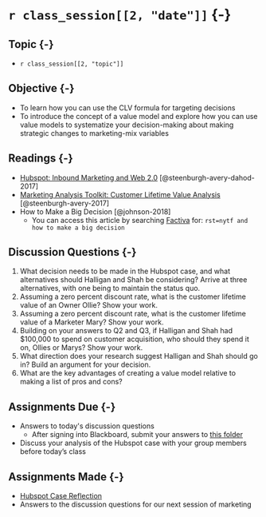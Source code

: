 # `r class_session[[2, "date"]]` {-}

## Topic {-}

- `r class_session[[2, "topic"]]`

## Objective {-}

- To learn how you can use the CLV formula for targeting decisions  
- To introduce the concept of a value model and explore how you can use value 
models to systematize your decision-making about making strategic changes to 
marketing-mix variables  

## Readings {-}

- [Hubspot: Inbound Marketing and Web 2.0][harvard-coursepack]
[@steenburgh-avery-dahod-2017]
- [Marketing Analysis Toolkit: Customer Lifetime Value
Analysis][harvard-coursepack] [@steenburgh-avery-2017]  
- How to Make a Big Decision [@johnson-2018]
    - You can access this article by searching [Factiva][] for: `rst=nytf and
    how to make a big decision`  

## Discussion Questions {-}

1. What decision needs to be made in the Hubspot case, and what alternatives
should Halligan and Shah be considering? Arrive at three alternatives, with one
being to maintain the status quo.  
2. Assuming a zero percent discount rate, what is the customer lifetime value of
an Owner Ollie? Show your work.  
3. Assuming a zero percent discount rate, what is the customer lifetime value of
a Marketer Mary? Show your work.  
4. Building on your answers to Q2 and Q3, if Halligan and Shah had $100,000 to
spend on customer acquisition, who should they spend it on, Ollies or Marys?
Show your work.  
5. What direction does your research suggest Halligan and Shah should go in?
Build an argument for your decision.  
6. What are the key advantages of creating a value model relative to making a 
list of pros and cons?

## Assignments Due {-}

- Answers to today's discussion questions
    - After signing into Blackboard, submit your answers to [this
    folder][discussion-questions-submission-02]
- Discuss your analysis of the Hubspot case with your group members before 
today’s class  

## Assignments Made {-}

- [Hubspot Case Reflection][hubspot-case-reflection]  
- Answers to the discussion questions for our next session of marketing

[discussion-questions-submission-02]: https://blackboard.comm.virginia.edu/webapps/assignment/uploadAssignment?course_id=_3248_1&content_id=_171344_1
[factiva]: http://proxy01.its.virginia.edu/login?url=https://global.factiva.com/en/sess/login.asp?xsid=S003cbsYXmnNdmnNTamN9apN96s5DByWa3w3DB94cj0WErBQUFBQUFBQUFBQUFBQUFBQUFBQUFBQUFBQUFBQUFBQUEA
[harvard-coursepack]: https://hbsp.harvard.edu/import/850099
[hubspot-case-reflection]: https://forms.gle/NtDJnoZD7U2hDnXd6